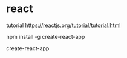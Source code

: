 # react
tutorial https://reactjs.org/tutorial/tutorial.html

npm install -g create-react-app

create-react-app <name-of-app>